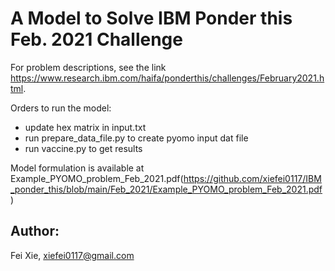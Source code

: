 # A Model to Solve IBM Ponder this Feb. 2021 Challenge

For problem descriptions, see the link https://www.research.ibm.com/haifa/ponderthis/challenges/February2021.html.

Orders to run the model:
* update hex matrix in input.txt
* run prepare_data_file.py to create pyomo input dat file
* run vaccine.py to get results

Model formulation is available at Example_PYOMO_problem_Feb_2021.pdf(https://github.com/xiefei0117/IBM_ponder_this/blob/main/Feb_2021/Example_PYOMO_problem_Feb_2021.pdf)

## Author:
Fei Xie, xiefei0117@gmail.com
